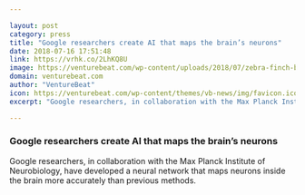 ```yaml
---

layout: post
category: press
title: "Google researchers create AI that maps the brain’s neurons"
date: 2018-07-16 17:51:48
link: https://vrhk.co/2LhKQ8U
image: https://venturebeat.com/wp-content/uploads/2018/07/zebra-finch-brain.png?fit=3840%2C2160&strip=all
domain: venturebeat.com
author: "VentureBeat"
icon: https://venturebeat.com/wp-content/themes/vb-news/img/favicon.ico
excerpt: "Google researchers, in collaboration with the Max Planck Institute of Neurobiology, have developed a neural network that maps neurons inside the brain more accurately than previous methods."

---
```


### Google researchers create AI that maps the brain’s neurons

Google researchers, in collaboration with the Max Planck Institute of Neurobiology, have developed a neural network that maps neurons inside the brain more accurately than previous methods.